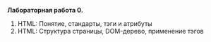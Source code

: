 ****Лабораторная работа 0.****
1. HTML: Понятие, стандарты, тэги и атрибуты
2. HTML: Структура страницы, DOM-дерево, применение тэгов
